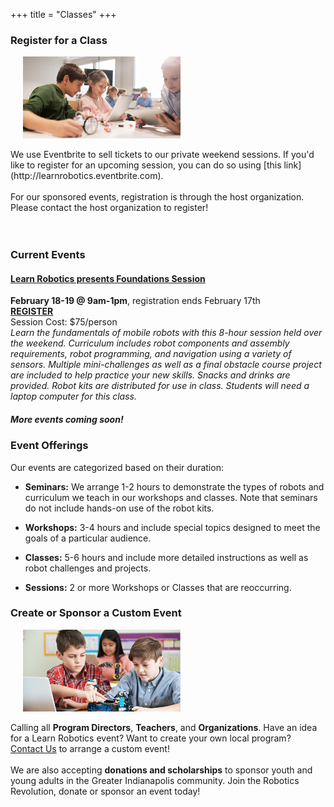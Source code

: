 +++
title = "Classes"
+++

### Register for a Class
<img align="center" hspace="20" src="https://github.com/learnroboticsclass/learnroboticsclass.github.io/blob/master/img/robotics-class.png?raw=true" width="50%" height="30%"/>
<br><br>
We use Eventbrite to sell tickets to our private weekend sessions. If you'd like to register for an upcoming session, you can do so using [this link](http://learnrobotics.eventbrite.com). <br><br>
For our sponsored events, registration is through the host organization. Please contact the host organization to register!
<br><br><br>


### Current Events

#### [Learn Robotics presents Foundations Session](http://learnrobotics.eventbrite.com)<br>
**February 18-19 @ 9am-1pm**, registration ends February 17th <br> <b><a href="http://learnrobotics.eventbrite.com">REGISTER</a></b><br>
Session Cost: $75/person <br>
*Learn the fundamentals of mobile robots with this 8-hour session held over the weekend. Curriculum includes robot components and assembly requirements, robot programming, and navigation using a variety of sensors. Multiple mini-challenges as well as a final obstacle course project are included to help practice your new skills. Snacks and drinks are provided. Robot kits are distributed for use in class. Students will need a laptop computer for this class.* <br>

##### *More events coming soon!*


### Event Offerings

Our events are categorized based on their duration:

- **Seminars:** We arrange 1-2 hours to demonstrate the types of robots and curriculum we teach in our workshops and classes. Note that seminars do not include hands-on use of the robot kits.

- **Workshops:** 3-4 hours and include special topics designed to meet the goals of a particular audience.

- **Classes:** 5-6 hours and include more detailed instructions as well as robot challenges and projects.

- **Sessions:** 2 or more Workshops or Classes that are reoccurring.
 
### Create or Sponsor a Custom Event
<img align="center" hspace="20" src="https://github.com/learnroboticsclass/learnroboticsclass.github.io/blob/master/img/class-image.png?raw=true" width="50%" height="30%"/><br><br>
 Calling all **Program Directors**, **Teachers**, and **Organizations**. Have an idea for a Learn Robotics event? Want to create your own local program? [Contact Us](mailto:LearnRobotics@mail.com) to arrange a custom event!
<br><br>
We are also accepting **donations and scholarships** to sponsor youth and young adults in the Greater Indianapolis community. Join the Robotics Revolution, donate or sponsor an event today!

<br><br><br>





